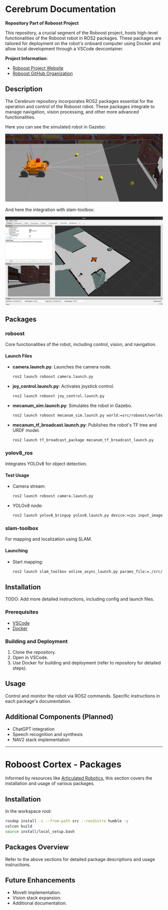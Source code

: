 # Cerebrum Documentation

**Repository Part of Roboost Project**

This repository, a crucial segment of the Roboost project, hosts high-level functionalities of the Roboost robot in ROS2 packages. These packages are tailored for deployment on the robot's onboard computer using Docker and allow local development through a VSCode devcontainer.

**Project Information:**

- [Roboost Project Website](https://www.technologiehub.at/Roboost)
- [Roboost GitHub Organization](https://github.com/Roboost-Robotics)

## Description

The Cerebrum repository incorporates ROS2 packages essential for the operation and control of the Roboost robot. These packages integrate to manage navigation, vision processing, and other more advanced functionalities.

Here you can see the simulated robot in Gazebo:

![Simulated robot in Gazebo](./res/mecanum_sim.png)

And here the integration with slam-toolbox:

![SLAM mapping](./res/slam_toolbox_integration.png)

## Packages

### roboost

Core functionalities of the robot, including control, vision, and navigation.

#### Launch Files

- **camera.launch.py**: Launches the camera node.

  ```bash
  ros2 launch roboost camera.launch.py
  ```

- **joy_control.launch.py**: Activates joystick control.

  ```bash
  ros2 launch roboost joy_control.launch.py
  ```

- **mecanum_sim.launch.py**: Simulates the robot in Gazebo.

  ```bash
  ros2 launch roboost mecanum_sim.launch.py world:=src/roboost/worlds/home.world
  ```

- **mecanum_tf_broadcast.launch.py**: Publishes the robot's TF tree and URDF model.

  ```bash
  ros2 launch tf_broadcast_package mecanum_tf_broadcast_launch.py
  ```

### yolov8_ros

Integrates YOLOv8 for object detection.

#### Test Usage

- Camera stream:

  ```bash
  ros2 launch roboost camera.launch.py
  ```

- YOLOv8 node:

  ```bash
  ros2 launch yolov8_bringup yolov8.launch.py device:=cpu input_image_topic:=/image_raw
  ```

### slam-toolbox

For mapping and localization using SLAM.

#### Launching

- Start mapping:

  ```bash
  ros2 launch slam_toolbox online_async_launch.py params_file:=./src/roboost/config/mapper_params_online_async.yaml
  ```

## Installation

TODO: Add more detailed instructions, including config and launch files.

### Prerequisites

- [VSCode](https://code.visualstudio.com/)
- [Docker](https://www.docker.com/)

### Building and Deployment

1. Clone the repository.
2. Open in VSCode.
3. Use Docker for building and deployment (refer to repository for detailed steps).

## Usage

Control and monitor the robot via ROS2 commands. Specific instructions in each package's documentation.

## Additional Components (Planned)

- ChatGPT integration
- Speech recognition and synthesis
- NAV2 stack implementation

---

# Roboost Cortex - Packages

Informed by resources like [Articulated Robotics](https://www.youtube.com/watch?v=CwdbsvcpOHM&ab_channel=ArticulatedRobotics), this section covers the installation and usage of various packages.

## Installation

In the workspace root:

```bash
rosdep install -i --from-path src --rosdistro humble -y
colcon build
source install/local_setup.bash
```

## Packages Overview

Refer to the above sections for detailed package descriptions and usage instructions.

## Future Enhancements

- MoveIt implementation.
- Vision stack expansion.
- Additional documentation.
